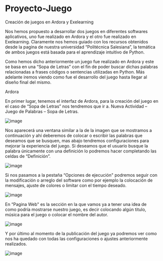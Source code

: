 # Proyecto-Juego
Creación de juegos en Ardora y Exelearning

Nos hemos propuesto a desarrollar dos juegos en diferentes softwares aplicativos, uno fue realizado en Ardora y el otro fue realizado en Exelearning. Claramente nos hemos guiado con los recursos obtenidos desde la pagina de nuestra universidad “Politécnica Salesiana”, la temática de ambos juegos está basada para el aprendizaje intuitivo de Python.

Como hemos dicho anteriormente un juego fue realizado en Ardora y este se basa en una “Sopa de Letras” con el fin de poder buscar dichas palabras relacionadas a frases códigos o sentencias utilizadas en Python. Más adelante iremos viendo como fue el desarrollo del juego hasta llegar al diseño final del mismo.


Ardora

En primer lugar, tenemos el interfaz de Ardora, para la creación del juego en el caso de “Sopa de Letras” nos tendremos que ir a. Nueva Actividad – Juego de Palabras – Sopa de Letras.

![image](https://user-images.githubusercontent.com/100182759/155135659-1dc30474-177e-4abe-8627-da922f22aa1f.png)


Nos aparecerá una ventana similar a la de la imagen que se mostramos a continuación y ahí deberemos de colocar o escribir las palabras que deseamos que se busquen, mas abajo tendremos configuraciones para mejorar la experiencia del juego.
Si deseamos que el usuario busque la palabra únicamente con una definición lo podremos hacer completando las celdas de “Definición”.


![image](https://user-images.githubusercontent.com/100182759/155136178-5f6fbd86-696e-477c-a3c7-d9d66dacd6be.png)


Si nos pasamos a la pestaña “Opciones de ejecución" podremos seguir con la modificación o arreglo del software como por ejemplo la colocación de mensajes, ajuste de colores o limitar con el tiempo deseado.


![image](https://user-images.githubusercontent.com/100182759/155136401-19b13c11-e3d1-4687-97a9-8b003fb10748.png)


En “Pagina Web" es la sección en la que vamos ya a tener una idea de como podría mostrarse nuestro juego, es decir colocando algún titulo, música para el juego o colocar el nombre del autor.


![image](https://user-images.githubusercontent.com/100182759/155136675-cdb9f9e9-15a7-4cd8-95e7-dcd9b21a74af.png)


Y por último al momento de la publicación del juego ya podremos ver como nos ha quedado con todas las configuraciones o ajustes anteriormente realizados.


![image](https://user-images.githubusercontent.com/100182759/155136820-e8f3efc5-e44c-4b46-bf52-1c8438cdb959.png)
